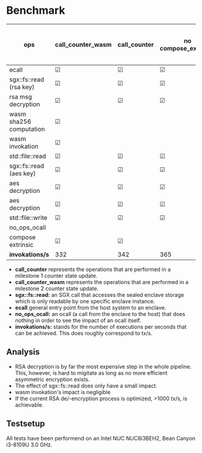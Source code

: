 # Benchmark

ops  				| call_counter_wasm 	| call_counter 			| no compose_extrinsic 	| msg decryption		| counter update 		| sgx_file_read     | counter update + no_ops ocall
--------------------|-----------------------|-----------------------|-----------------------|-----------------------|-----------------------|-------------------------------|---------------------------
ecall				| &#9745;				| &#9745;				| &#9745;				| &#9745;				| &#9745;				| &#9745;		    | &#9745;
sgx::fs::read (rsa key)	| &#9745;			| &#9745;				| &#9745;				| &#9745;				| 						| &#9745;           | &#9745;
rsa msg decryption	| &#9745;				| &#9745;				| &#9745;				| &#9745;				| 						|       			| &#9745;				
wasm sha256 computation	| &#9745;				
wasm invokation 	| &#9745;				
std::file::read		| &#9745;				| &#9745;				| &#9745;				| 						| &#9745;				|       			| &#9745;
sgx::fs::read (aes key)	| &#9745;			| &#9745;				| &#9745;				| 						| &#9745;	    		|       			| &#9745;				
aes decryption		| &#9745;				| &#9745;				| &#9745;				| 						| &#9745;				|   				| &#9745;				
aes decryption		| &#9745;				| &#9745;				| &#9745;				| 						| &#9745;				| 					| &#9745;				
std::file::write	| &#9745;				| &#9745;				| &#9745;				| 						| &#9745;				| 					| &#9745;				
no_ops_ocall    	|						| 						| 						| 						| 						| 					| 
compose extrinsic 	| &#9745;				| &#9745;				| 						| 						| 						| 					| &#9745;
**invokations/s**	| 332					| 342					| 365					| 400					| 5000					| 8196				| 4587


- **call_counter** represents the operations that are performed in a milestone 1 counter state update.
- **call_counter_wasm** represents the operations that are performed in a milestone 2 counter state update.
- **sgx::fs::read:** an SGX call that accesses the sealed enclave storage which is only readable by one specific enclave instance.
- **ecall** general entry point from the host system to an enclave.
- **no_ops_ocall:** an ocall (a call from the enclave to the host) that does nothing in order to see the impact of an ocall itself.
- **invokations/s:** stands for the number of executions per seconds that can be achieved. This does roughly correspond to tx/s.

## Analysis
- RSA decryption is by far the most expensive step in the whole pipeline. This, however, is hard to migitate as long as no more efficient asymmetric encryption exists.
- The effect of sgx::fs::read does only have a small impact.
- wasm invokation's impact is negligible
- If the current RSA de/-encryption process is optimized, >1000 tx/s, is achievable.


## Testsetup
All tests have been performend on an Intel NUC NUC8i3BEH2, Bean Canyon i3-8109U 3.0 GHz.
